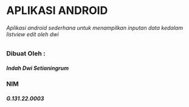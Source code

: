 # APLIKASI ANDROID
###### Aplikasi android sederhana untuk menampilkan inputan data kedalam listview edit oleh dwi

### Dibuat Oleh :
##### Indah Dwi Setianingrum
### NIM
##### G.131.22.0003